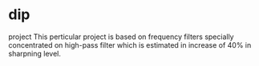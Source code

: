 # dip
project
This perticular project is based on frequency filters specially concentrated on high-pass filter which is estimated in increase of 40% in sharpning level.
